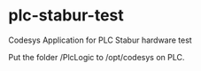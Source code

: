 # plc-stabur-test

Codesys Application for PLC Stabur hardware test

Put the folder /PlcLogic to /opt/codesys on PLC.
